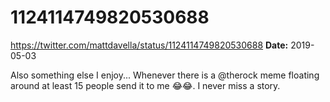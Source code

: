 # 1124114749820530688
https://twitter.com/mattdavella/status/1124114749820530688
**Date:** 2019-05-03

Also something else I enjoy... Whenever there is a @therock meme floating around at least 15 people send it to me 😂😂. I never miss a story.
